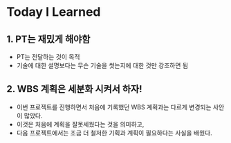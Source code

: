 # Today I Learned

## 1. PT는 재밌게 해야함

* PT는 전달하는 것이 목적
* 기술에 대한 설명보다는 무슨 기술을 썻는지에 대한 것만 강조하면 됨



## 2. WBS 계획은 세분화 시켜서 하자!

* 이번 프로젝트를 진행하면서 처음에 기록했던 WBS 계획과는 다르게 변경되는 사안이 많았다. 
* 이것은 처음에 계획을 잘못세웠다는 것을 의미하고,
* 다음 프로젝트에서는 조금 더 철저한 기획과 계획이 필요하다는 사실을 배웠다.
